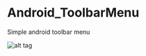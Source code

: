 # Android_ToolbarMenu
Simple android toolbar menu

![alt tag](http://4.bp.blogspot.com/-YxH_dogrqkw/Vo-xD4M1MuI/AAAAAAAAF_A/tNEDFf_wIyc/s320/ezgif-2437029511.gif)
